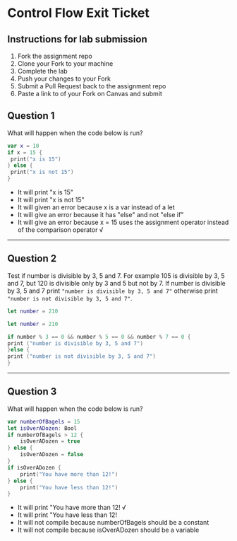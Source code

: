 # Control Flow Exit Ticket

## Instructions for lab submission

1. Fork the assignment repo
1. Clone your Fork to your machine
1. Complete the lab
1. Push your changes to your Fork
1. Submit a Pull Request back to the assignment repo
1. Paste a link to of your Fork on Canvas and submit

## Question 1

What will happen when the code below is run?

```swift
var x = 10
if x = 15 {
 print("x is 15")
} else {
 print("x is not 15")
}
```

- It will print "x is 15"
- It will print "x is not 15"
- It will given an error because x is a var instead of a let
- It will give an error because it has "else" and not "else if"
- It will give an error because x = 15 uses the assignment operator instead of the comparison operator  √

***
## Question 2

Test if number is divisible by 3, 5 and 7. For example 105 is divisible by 3, 5 and 7, but 120 is divisible only by 3 and 5 but not by 7. If number is divisible by 3, 5 and 7 print `"number is divisible by 3, 5 and 7"` otherwise print `"number is not divisible by 3, 5 and 7"`.

```swift
let number = 210

let number = 210

if number % 3 == 0 && number % 5 == 0 && number % 7 == 0 {
print ("number is divisible by 3, 5 and 7")
}else {
print ("number is not divisible by 3, 5 and 7")
}


```

***
## Question 3

What will happen when the code below is run?

```swift
var numberOfBagels = 15
let isOverADozen: Bool
if numberOfBagels > 12 {
    isOverADozen = true
} else {
    isOverADozen = false
}
if isOverADozen {
    print("You have more than 12!")
} else {
    print("You have less than 12!")
}
```

- It will print "You have more than 12! √
- It will print "You have less than 12!
- It will not compile because numberOfBagels should be a constant
- It will not compile because isOverADozen should be a variable 
